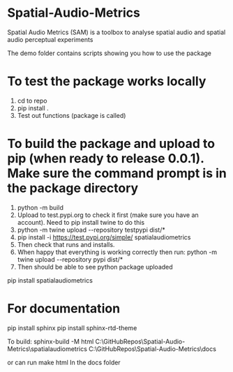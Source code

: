 # Spatial-Audio-Metrics
Spatial Audio Metrics (SAM) is a toolbox to analyse spatial audio and spatial audio perceptual experiments

The demo folder contains scripts showing you how to use the package


# To test the package works locally
1. cd to repo
2. pip install .
3. Test out functions (package is called)

# To build the package and upload to pip (when ready to release 0.0.1). Make sure the command prompt is in the package directory
1. python -m build
2. Upload to test.pypi.org to check it first (make sure you have an account). Need to pip install twine to do this
3. python -m twine upload --repository testpypi dist/*
4. pip install -i https://test.pypi.org/simple/ spatialaudiometrics
5. Then check that runs and installs. 
6. When happy that everything is working correctly then run:
python -m twine upload --repository pypi dist/*
7. Then should be able to see python package uploaded 

pip install spatialaudiometrics

# For documentation
pip install sphinx
pip install sphinx-rtd-theme

To build:
sphinx-build -M html C:\GitHubRepos\Spatial-Audio-Metrics\spatialaudiometrics C:\GitHubRepos\Spatial-Audio-Metrics\docs

or can run 
make html
In the docs folder